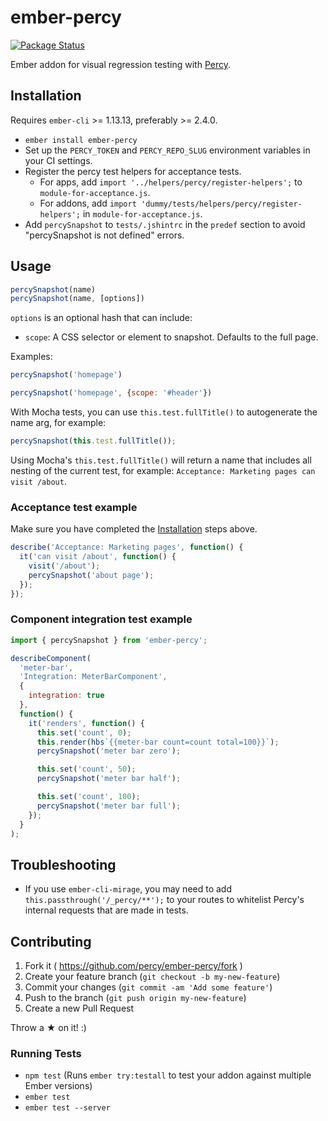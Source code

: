 # ember-percy

[![Package Status](https://img.shields.io/npm/v/ember-percy.svg)](https://www.npmjs.com/package/ember-percy)

Ember addon for visual regression testing with [Percy](https://percy.io).

## Installation

Requires `ember-cli` >= 1.13.13, preferably >= 2.4.0.

* `ember install ember-percy`
* Set up the `PERCY_TOKEN` and `PERCY_REPO_SLUG` environment variables in your CI settings.
* Register the percy test helpers for acceptance tests.
  * For apps, add `import '../helpers/percy/register-helpers';` to `module-for-acceptance.js`.
  * For addons, add `import 'dummy/tests/helpers/percy/register-helpers';` in `module-for-acceptance.js`.
* Add `percySnapshot` to `tests/.jshintrc` in the `predef` section to avoid "percySnapshot is not defined" errors.

## Usage

```javascript
percySnapshot(name)
percySnapshot(name, [options])
```

`options` is an optional hash that can include:

* `scope`: A CSS selector or element to snapshot. Defaults to the full page.

Examples:

```javascript
percySnapshot('homepage')
```

```javascript
percySnapshot('homepage', {scope: '#header'})
```

With Mocha tests, you can use `this.test.fullTitle()` to autogenerate the name arg, for example:

```javascript
percySnapshot(this.test.fullTitle());
```

Using Mocha's `this.test.fullTitle()` will return a name that includes all nesting of the current
test, for example: `Acceptance: Marketing pages can visit /about`.

### Acceptance test example

Make sure you have completed the [Installation](#installation) steps above.

```javascript
describe('Acceptance: Marketing pages', function() {
  it('can visit /about', function() {
    visit('/about');
    percySnapshot('about page');
  });
});
```

### Component integration test example

```javascript
import { percySnapshot } from 'ember-percy';

describeComponent(
  'meter-bar',
  'Integration: MeterBarComponent',
  {
    integration: true
  },
  function() {
    it('renders', function() {
      this.set('count', 0);
      this.render(hbs`{{meter-bar count=count total=100}}`);
      percySnapshot('meter bar zero');

      this.set('count', 50);
      percySnapshot('meter bar half');

      this.set('count', 100);
      percySnapshot('meter bar full');
    });
  }
);
```

## Troubleshooting

* If you use `ember-cli-mirage`, you may need to add `this.passthrough('/_percy/**');` to your
  routes to whitelist Percy's internal requests that are made in tests.

## Contributing

1. Fork it ( https://github.com/percy/ember-percy/fork )
2. Create your feature branch (`git checkout -b my-new-feature`)
3. Commit your changes (`git commit -am 'Add some feature'`)
4. Push to the branch (`git push origin my-new-feature`)
5. Create a new Pull Request

Throw a ★ on it! :)

### Running Tests

* `npm test` (Runs `ember try:testall` to test your addon against multiple Ember versions)
* `ember test`
* `ember test --server`
